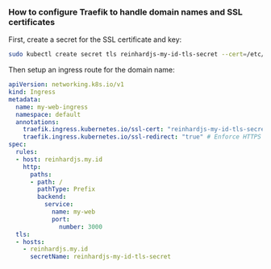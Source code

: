 ### How to configure Traefik to handle domain names and SSL certificates

First, create a secret for the SSL certificate and key:

```bash
sudo kubectl create secret tls reinhardjs-my-id-tls-secret --cert=/etc/ssl/reinhardjs.my.id.crt --key=/etc/ssl/reinhardjs.my.id.key
```

Then setup an ingress route for the domain name:

```yaml
apiVersion: networking.k8s.io/v1
kind: Ingress
metadata:
  name: my-web-ingress
  namespace: default
  annotations:
    traefik.ingress.kubernetes.io/ssl-cert: "reinhardjs-my-id-tls-secret" # Reference the secret
    traefik.ingress.kubernetes.io/ssl-redirect: "true" # Enforce HTTPS
spec:
  rules:
  - host: reinhardjs.my.id
    http:
      paths:
      - path: /
        pathType: Prefix
        backend:
          service:
            name: my-web
            port:
              number: 3000
  tls:
  - hosts:
    - reinhardjs.my.id
      secretName: reinhardjs-my-id-tls-secret
```
